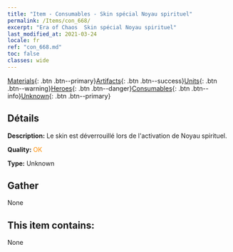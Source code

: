 ```yaml
---
title: "Item - Consumables - Skin spécial Noyau spirituel"
permalink: /Items/con_668/
excerpt: "Era of Chaos  Skin spécial Noyau spirituel"
last_modified_at: 2021-03-24
locale: fr
ref: "con_668.md"
toc: false
classes: wide
---
```

 [Materials](/fr/Items/){: .btn .btn--primary}[Artifacts](/fr/Items/Artifacts/){: .btn .btn--success}[Units](/fr/Items/Units/){: .btn .btn--warning}[Heroes](/fr/Items/Heroes/){: .btn .btn--danger}[Consumables](/fr/Items/Consumables/){: .btn .btn--info}[Unknown](/fr/Items/Unknown/){: .btn .btn--primary}

## Détails
 **Description:** Le skin est déverrouillé lors de l'activation de Noyau spirituel.

 **Quality:** <span style="color: #FF8C00">OK</span>

 **Type:** Unknown

## Gather

  None

## This item contains:

  None


